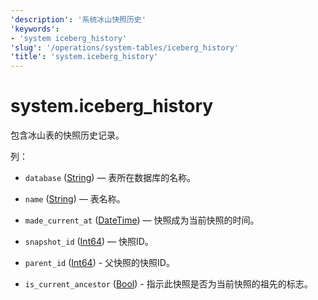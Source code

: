 ```yaml
---
'description': '系统冰山快照历史'
'keywords':
- 'system iceberg_history'
'slug': '/operations/system-tables/iceberg_history'
'title': 'system.iceberg_history'
---
```



# system.iceberg_history

包含冰山表的快照历史记录。

列：

- `database` ([String](../../sql-reference/data-types/string.md)) — 表所在数据库的名称。

- `name` ([String](../../sql-reference/data-types/string.md)) — 表名称。

- `made_current_at` ([DateTime](../../sql-reference/data-types/uuid.md)) — 快照成为当前快照的时间。

- `snapshot_id` ([Int64](../../sql-reference/data-types/int-uint.md)) — 快照ID。

- `parent_id` ([Int64](../../sql-reference/data-types/int-uint.md)) - 父快照的快照ID。

- `is_current_ancestor` ([Bool](../../sql-reference/data-types/boolean.md)) - 指示此快照是否为当前快照的祖先的标志。
